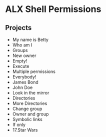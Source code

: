 # ALX Shell Permissions

## Projects

  * My name is Betty
  * Who am I
  * Groups
  * New owner
  * Empty!
  * Execute
  * Multiple permissions
  * Everybody!
  * James Bond
  * John Doe
  * Look in the mirror
  * Directories
  * More Directories
  * Change group
  * Owner and group
  * Symbolic links
  * If only
  * 17.Star Wars
